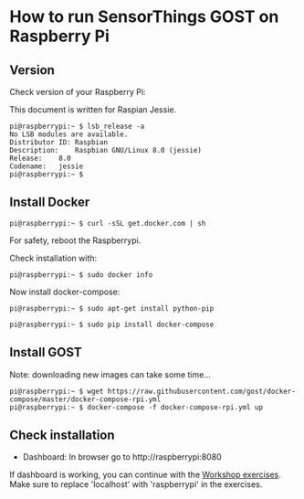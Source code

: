 # How to run SensorThings GOST on Raspberry Pi

## Version

Check version of your Raspberry Pi:

This document is written for Raspian Jessie.

```
pi@raspberrypi:~ $ lsb_release -a
No LSB modules are available.
Distributor ID:	Raspbian
Description:	Raspbian GNU/Linux 8.0 (jessie)
Release:	8.0
Codename:	jessie
pi@raspberrypi:~ $ 
```

## Install Docker

```
pi@raspberrypi:~ $ curl -sSL get.docker.com | sh
```

For safety, reboot the Raspberrypi.

Check installation with:

```
pi@raspberrypi:~ $ sudo docker info
```
Now install docker-compose:

```
pi@raspberrypi:~ $ sudo apt-get install python-pip

pi@raspberrypi:~ $ sudo pip install docker-compose

```

## Install GOST

Note: downloading new images can take some time... 

```
pi@raspberrypi:~ $ wget https://raw.githubusercontent.com/gost/docker-compose/master/docker-compose-rpi.yml
pi@raspberrypi:~ $ docker-compose -f docker-compose-rpi.yml up
```

## Check installation

- Dashboard: In browser go to http://raspberrypi:8080

If dashboard is working, you can continue with the <a href="https://github.com/gost/workshops">Workshop exercises</a>. Make sure to replace 'localhost' with 'raspberrypi' in the exercises. 
